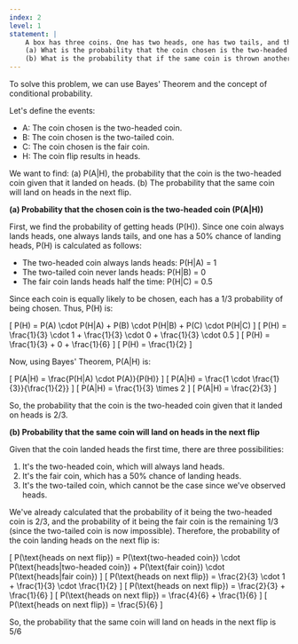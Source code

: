 ```yaml
---
index: 2
level: 1
statement: |
    A box has three coins. One has two heads, one has two tails, and the other is a fair coin with one head and one tail. A coin is chosen at random, is flipped, and comes up heads.   
    (a) What is the probability that the coin chosen is the two-headed coin?  
    (b) What is the probability that if the same coin is thrown another time, it will come up heads?   
---
```

To solve this problem, we can use Bayes' Theorem and the concept of conditional probability.

Let's define the events:
- A: The coin chosen is the two-headed coin.
- B: The coin chosen is the two-tailed coin.
- C: The coin chosen is the fair coin.
- H: The coin flip results in heads.

We want to find:
(a) P(A|H), the probability that the coin is the two-headed coin given that it landed on heads.
(b) The probability that the same coin will land on heads in the next flip.

**(a) Probability that the chosen coin is the two-headed coin (P(A|H))**

First, we find the probability of getting heads (P(H)). Since one coin always lands heads, one always lands tails, and one has a 50% chance of landing heads, P(H) is calculated as follows:

- The two-headed coin always lands heads: P(H|A) = 1
- The two-tailed coin never lands heads: P(H|B) = 0
- The fair coin lands heads half the time: P(H|C) = 0.5

Since each coin is equally likely to be chosen, each has a 1/3 probability of being chosen. Thus, P(H) is:

\[ P(H) = P(A) \cdot P(H|A) + P(B) \cdot P(H|B) + P(C) \cdot P(H|C) \]
\[ P(H) = \frac{1}{3} \cdot 1 + \frac{1}{3} \cdot 0 + \frac{1}{3} \cdot 0.5 \]
\[ P(H) = \frac{1}{3} + 0 + \frac{1}{6} \]
\[ P(H) = \frac{1}{2} \]

Now, using Bayes' Theorem, P(A|H) is:

\[ P(A|H) = \frac{P(H|A) \cdot P(A)}{P(H)} \]
\[ P(A|H) = \frac{1 \cdot \frac{1}{3}}{\frac{1}{2}} \]
\[ P(A|H) = \frac{1}{3} \times 2 \]
\[ P(A|H) = \frac{2}{3} \]

So, the probability that the coin is the two-headed coin given that it landed on heads is 2/3.

**(b) Probability that the same coin will land on heads in the next flip**

Given that the coin landed heads the first time, there are three possibilities:
1. It's the two-headed coin, which will always land heads.
2. It's the fair coin, which has a 50% chance of landing heads.
3. It's the two-tailed coin, which cannot be the case since we've observed heads.

We've already calculated that the probability of it being the two-headed coin is 2/3, and the probability of it being the fair coin is the remaining 1/3 (since the two-tailed coin is now impossible). Therefore, the probability of the coin landing heads on the next flip is:

\[ P(\text{heads on next flip}) = P(\text{two-headed coin}) \cdot P(\text{heads|two-headed coin}) + P(\text{fair coin}) \cdot P(\text{heads|fair coin}) \]
\[ P(\text{heads on next flip}) = \frac{2}{3} \cdot 1 + \frac{1}{3} \cdot \frac{1}{2} \]
\[ P(\text{heads on next flip}) = \frac{2}{3} + \frac{1}{6} \]
\[ P(\text{heads on next flip}) = \frac{4}{6} + \frac{1}{6} \]
\[ P(\text{heads on next flip}) = \frac{5}{6} \]

So, the probability that the same coin will land on heads in the next flip is 5/6



